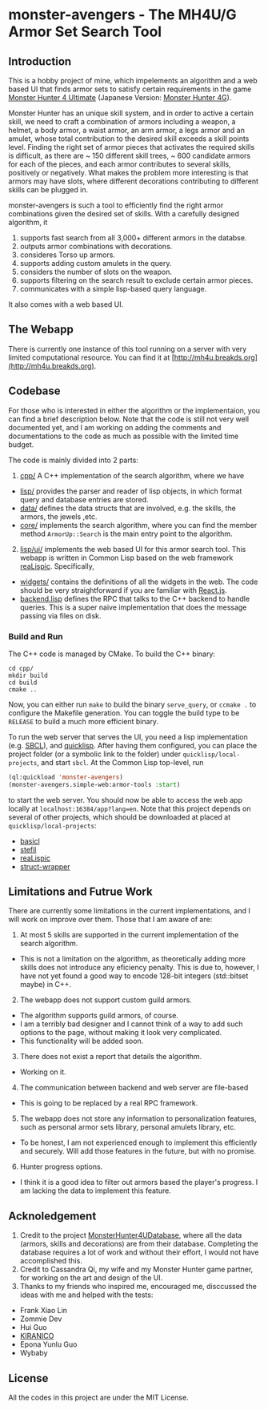 # monster-avengers - The MH4U/G Armor Set Search Tool

## Introduction
This is a hobby project of mine, which impelements an algorithm and a web based UI that finds armor sets to satisfy certain requirements in the game [Monster Hunter 4 Ultimate](http://www.monsterhunter.com/) (Japanese Version: [Monster Hunter 4G](http://www.capcom.co.jp/monsterhunter/4G/)). 

Monster Hunter has an unique skill system, and in order to active a certain skill, we need to craft a combination of armors including a weapon, a helmet, a body armor, a waist armor, an arm armor, a legs armor and an amulet, whose total contribution to the desired skill exceeds a skill points level. Finding the right set of armor pieces that activates the required skills is difficult, as there are ~ 150 different skill trees, ~ 600 candidate armors for each of the pieces, and each armor contributes to several skills, positively or negatively. What makes the problem more interesting is that armors may have slots, where different decorations contributing to different skills can be plugged in. 

monster-avengers is such a tool to efficiently find the right armor combinations given the desired set of skills. With a carefully designed algorithm, it 

1. supports fast search from all 3,000+ different armors in the databse.
2. outputs armor combinations with decorations.
3. consideres Torso up armors.
4. supports adding custom amulets in the query.
5. considers the number of slots on the weapon.
6. supports filtering on the search result to exclude certain armor pieces.
7. communicates with a simple lisp-based query language.

It also comes with a web based UI.

## The Webapp

There is currently one instance of this tool running on a server with very limited computational resource. You can find it at [http://mh4u.breakds.org](http://mh4u.breakds.org).

## Codebase

For those who is interested in either the algorithm or the implementaion, you can find a brief description below. Note that the code is still not very well documented yet, and I am working on adding the comments and documentations to the code as much as possible with the limited time budget.

The code is mainly divided into 2 parts:

1. [cpp/](https://github.com/breakds/monster-avengers/tree/master/cpp) A C++ implementation of the search algorithm, where we have
  * [lisp/](https://github.com/breakds/monster-avengers/tree/master/cpp/lisp) provides the parser and reader of lisp objects, in which format query and database entries are stored.
  * [data/](https://github.com/breakds/monster-avengers/tree/master/cpp/data) defines the data structs that are involved, e.g. the skills, the armors, the jewels ,etc.
  * [core/](https://github.com/breakds/monster-avengers/tree/master/cpp/core) implements the search algorithm, where you can find the member method `ArmorUp::Search` is the main entry point to the algorithm.
2. [lisp/ui/](https://github.com/breakds/monster-avengers/tree/master/lisp/ui) implements the web based UI for this armor search tool. This webapp is written in Common Lisp based on the web framework [reaLispic](https://github.com/breakds/realispic). Specifically,
  * [widgets/](https://github.com/breakds/monster-avengers/tree/master/lisp/ui/widgets) contains the definitions of all the widgets in the web. The code should be very straightforward if you are familiar with [React.js](http://facebook.github.io/react/).
  * [backend.lisp](https://github.com/breakds/monster-avengers/tree/master/lisp/ui/backend.lisp) defines the RPC that talks to the C++ backend to handle queries. This is a super naive implementation that does the message passing via files on disk. 
 
### Build and Run

The C++ code is managed by CMake. To build the C++ binary:
````
cd cpp/
mkdir build
cd build
cmake ..
````

Now, you can either run `make` to build the binary `serve_query`, or `ccmake .` to configure the Makefile generation. You can toggle the build type to be `RELEASE` to build a much more efficient binary.


To run the web server that serves the UI, you need a lisp implementation (e.g. [SBCL](http://kiranico.com/en/mh4u)), and [quicklisp](http://www.quicklisp.org/). After having them configured, you can place the project folder (or a symbolic link to the folder) under `quicklisp/local-projects`, and start `sbcl`. At the Common Lisp top-level, run
````lisp
(ql:quickload 'monster-avengers)
(monster-avengers.simple-web:armor-tools :start)
````

to start the web server. You should now be able to access the web app locally at `localhost:16384/app?lang=en`. Note that this project depends on several of other projects, which should be downloaded at placed at `quicklisp/local-projects`:
* [basicl](https://github.com/breakds/basicl)
* [stefil](https://github.com/breakds/stefil)
* [reaLispic](https://github.com/breakds/realispic)
* [struct-wrapper](https://github.com/breakds/struct-wrapper)

## Limitations and Futrue Work

There are currently some limitations in the current implementations, and I will work on improve over them. Those that I am aware of are:

1. At most 5 skills are supported in the current implementation of the search algorithm. 
  * This is not a limitation on the algorithm, as theoretically adding more skills does not introduce any eficiency penalty. This is due to, however, I have not yet found a good way to encode 128-bit integers (std::bitset maybe) in C++.
2. The webapp does not support custom guild armors.
  * The algorithm supports guild armors, of course.
  * I am a terribly bad designer and I cannot think of a way to add such options to the page, without making it look very complicated. 
  * This functionality will be added soon.
3. There does not exist a report that details the algorithm.
  * Working on it.
4. The communication between backend and web server are file-based
  * This is going to be replaced by a real RPC framework.
5. The webapp does not store any information to personalization features, such as personal armor sets library, personal amulets library, etc.
  * To be honest, I am not experienced enough to implement this efficiently and securely. Will add those features in the future, but with no promise.
6. Hunter progress options.
  * I think it is a good idea to filter out armors based the player's progress. I am lacking the data to implement this feature.

## Acknoledgement

1. Credit to the project [MonsterHunter4UDatabase](https://github.com/kamegami13/MonsterHunter4UDatabase), where all the data (armors, skills and decorations) are from their database. Completing the database requires a lot of work and without their effort, I would not have accomplished this.
2. Credit to Cassandra Qi, my wife and my Monster Hunter game partner, for working on the art and design of the UI.
3. Thanks to my friends who inspired me, encouraged me, disccussed the ideas with me and helped with the tests:
  * Frank Xiao Lin
  * Zommie Dev
  * Hui Guo
  * [KIRANICO](http://kiranico.com/en/mh4u)
  * Epona Yunlu Guo
  * Wybaby

## License

All the codes in this project are under the MIT License.



